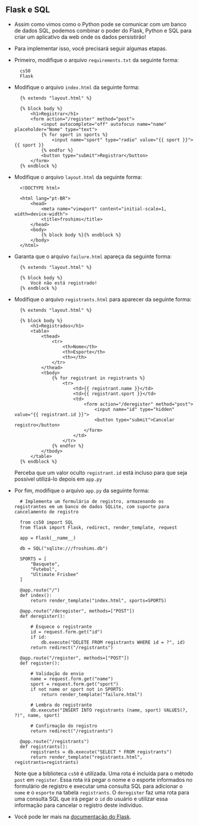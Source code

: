 Flask e SQL
-----------

* Assim como vimos como o Python pode se comunicar com um banco de dados SQL, podemos combinar o poder do Flask, Python e SQL para criar um aplicativo da web onde os dados persistirão!
* Para implementar isso, você precisará seguir algumas etapas.
* Primeiro, modifique o arquivo `requirements.txt` da seguinte forma:

        cs50
        Flask
        
* Modifique o arquivo `index.html` da seguinte forma:

        {% extends "layout.html" %}
        
        {% block body %}
            <h1>Registrar</h1>
            <form action="/register" method="post">
                <input autocomplete="off" autofocus name="name" placeholder="Nome" type="text">
                {% for sport in sports %}
                    <input name="sport" type="radio" value="{{ sport }}"> {{ sport }}
                {% endfor %}
                <button type="submit">Registrar</button>
            </form>
        {% endblock %}
        
* Modifique o arquivo `layout.html` da seguinte forma:

        <!DOCTYPE html>
        
        <html lang="pt-BR">
            <head>
                <meta name="viewport" content="initial-scale=1, width=device-width">
                <title>froshims</title>
            </head>
            <body>
                {% block body %}{% endblock %}
            </body>
        </html>
        
* Garanta que o arquivo `failure.html` apareça da seguinte forma:

        {% extends "layout.html" %}
        
        {% block body %}
            Você não está registrado!
        {% endblock %}
        
* Modifique o arquivo `registrants.html` para aparecer da seguinte forma:

        {% extends "layout.html" %}
        
        {% block body %}
            <h1>Registrados</h1>
            <table>
                <thead>
                    <tr>
                        <th>Nome</th>
                        <th>Esporte</th>
                        <th></th>
                    </tr>
                </thead>
                <tbody>
                    {% for registrant in registrants %}
                        <tr>
                            <td>{{ registrant.name }}</td>
                            <td>{{ registrant.sport }}</td>
                            <td>
                                <form action="/deregister" method="post">
                                    <input name="id" type="hidden" value="{{ registrant.id }}">
                                    <button type="submit">Cancelar registro</button>
                                </form>
                            </td>
                        </tr>
                    {% endfor %}
                </tbody>
            </table>
        {% endblock %}
        
    Perceba que um valor oculto `registrant.id` está incluso para que seja possível utilizá-lo depois em `app.py`
    
* Por fim, modifique o arquivo `app.py` da seguinte forma:

        # Implementa um formulário de registro, armazenando os registrantes em um banco de dados SQLite, com suporte para cancelamento de registro
        
        from cs50 import SQL
        from flask import Flask, redirect, render_template, request
        
        app = Flask(__name__)
        
        db = SQL("sqlite:///froshims.db")
        
        SPORTS = [
            "Basquete",
            "Futebol",
            "Ultimate Frisbee"
        ]
        
        @app.route("/")
        def index():
            return render_template("index.html", sports=SPORTS)
        
        @app.route("/deregister", methods=["POST"])
        def deregister():
        
            # Esquece o registrante
            id = request.form.get("id")
            if id:
                db.execute("DELETE FROM registrants WHERE id = ?", id)
            return redirect("/registrants")
        
        @app.route("/register", methods=["POST"])
        def register():
        
            # Validação do envio
            name = request.form.get("name")
            sport = request.form.get("sport")
            if not name or sport not in SPORTS:
                return render_template("failure.html")
        
            # Lembra do registrante
            db.execute("INSERT INTO registrants (name, sport) VALUES(?, ?)", name, sport)
        
            # Confirmação do registro
            return redirect("/registrants")
        
        @app.route("/registrants")
        def registrants():
            registrants = db.execute("SELECT * FROM registrants")
            return render_template("registrants.html", registrants=registrants)
        
    Note que a biblioteca `cs50` é utilizada. Uma rota é incluída para o método `post` em `register`. Essa rota irá pegar o nome e o esporte informados no formulário de registro e executar uma consulta SQL para adicionar o `nome` e o `esporte` na tabela `registrants`. O `deregister` faz uma rota para uma consulta SQL que irá pegar o `id` do usuário e utilizar essa informação para cancelar o registro deste indivíduo.
    
* Você pode ler mais na [documentação do Flask](https://flask.palletsprojects.com).